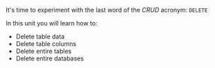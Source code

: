 It's time to experiment with the last word of the _CRUD_ acronym: `DELETE`

In this unit you will learn how to:

- Delete table data
- Delete table columns
- Delete entire tables
- Delete entire databases

